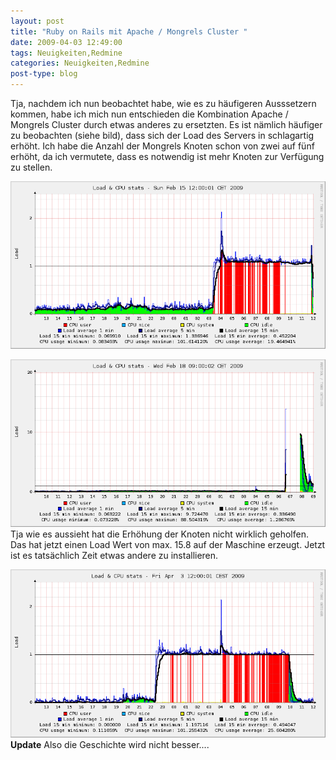 ```yaml
---
layout: post
title: "Ruby on Rails mit Apache / Mongrels Cluster "
date: 2009-04-03 12:49:00
tags: Neuigkeiten,Redmine
categories: Neuigkeiten,Redmine
post-type: blog
---
```

Tja, nachdem ich nun beobachtet habe, wie es zu häufigeren Ausssetzern kommen, habe ich mich nun entschieden die Kombination Apache / Mongrels 
Cluster durch etwas anderes zu ersetzten. Es ist nämlich häufiger zu beobachten (siehe bild), dass sich der Load des Servers in schlagartig 
erhöht. Ich habe die Anzahl der Mongrels Knoten schon von zwei auf fünf erhöht, da ich vermutete, dass es notwendig ist 
mehr Knoten zur Verfügung zu stellen.

![Load](/files/load.png)

![Load am 18.02.2009](/files/load20090218.png)
Tja wie es aussieht hat die Erhöhung der Knoten nicht wirklich geholfen. Das hat jetzt einen Load Wert von max. 15.8 auf der Maschine erzeugt.
Jetzt ist es tatsächlich Zeit etwas andere zu installieren.

![Load am 03.04.2009](/files/redmine-load-20090403.png)
**Update** Also die Geschichte wird nicht besser....
